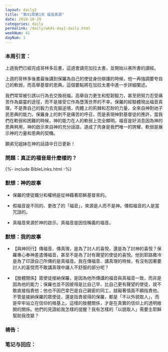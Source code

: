 ```yaml
---
layout: daily2
title: "第41周第1天 福音真源"
date: 2018-10-29
categories: daily
permalink: /daily/wk41-day1-daily.html
weekNum: 41
dayNum: 1
---
```


### 本周引言：
上週我們已經完成哥林多后書，這週會讀完加拉太書，並開始以弗所書的讀經。

上週的哥林多後書最後講到保羅為自己的使徒身份辯護的時候，他一再強調要夸自己的軟弱，而高舉基督的恩典。這個要點將在加拉太書中進一步詳細闡述。

我們常常被引誘以行為去交換祝福，高舉自力更生和堅韌毅力，甚至把努力忍受痛苦作為屬靈的途徑，而不是接受它作為墮落世界的不幸。保羅的經驗體現出福音真理，不是靠自己的毅力去克服逆境，肉體上的荊棘和忍耐的力量，全來自神對祂子民恩典的能力。保羅身上的刺不是痛苦的呼召，而是表現神對基督徒的應許，當我們在軟弱和困難的時候，神的能力在人的軟弱上完全顯明。福音是好消息因為神的恩典夠用，神的啟示來自神的充分話語，道成了肉身是我們唯一的誇耀，軟弱是展示神的力量和恩典的契機。

願弟兄姐妹在神的話語中日日更新！

### 問題：真正的福音是什麼樣的？

{%- include BibleLinks.html -%}

### 默想：神的故事 
+ 保羅的使徒職分和權柄是從神藉著耶穌基督來的。

+ 假福音是不同的、更改了的「福音」，來源是人而不是神。傳假福音的人是當咒詛的。

+ 真福音來源於神的啟示。真福音是因信稱義的福音。

### 默想：我的故事
+ 【與神同行】傳福音、傳真理，是為了討人的喜悅，還是為了討神的喜悅？保羅專心奉神差遣傳福音，甚至不是為了討有聲望的使徒的喜悅。他到耶路撒冷是為了印證自己所傳的是真福音。我在傳福音、講真理的時候，有沒有因著要討人的喜悅而不敢講真理中讓人不舒服的部分呢？

+ 【肢體關係】眾使徒接納保羅，是因為他所傳講的福音與真福音一致，而非是因為他的能力；保羅也並不因彼得是比自己早、比自己更有聲望的使徒，就不敢直接指責他；他也不因巴拿巴是自己親密的同工，就礙著情面不願指責他。不管是接納保羅的眾使徒，還是指責彼得的保羅，都是「不以外貌取人」，而是牢牢站立在信仰的根基上。這樣的肢體關係，才是在真實的信仰上的透明敞開的關係。他們的見證給我怎樣的提醒？我有怎樣的「以貌取人」需要主耶穌幫助我改變？

### 祷告：

### 笔记与回应：


